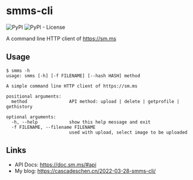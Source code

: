 # smms-cli

![PyPI](https://img.shields.io/pypi/v/smms-cascades)
![PyPI - License](https://img.shields.io/pypi/l/smms-cascades)

A command line HTTP client of <https://sm.ms>

## Usage

```python=
$ smms -h
usage: smms [-h] [-f FILENAME] [--hash HASH] method

A simple command line HTTP client of https://sm.ms

positional arguments:
  method                API method: upload | delete | getprofile | gethistory

optional arguments:
  -h, --help            show this help message and exit
  -f FILENAME, --filename FILENAME
                        used with upload, select image to be uploaded
```

## Links

* API Docs: <https://doc.sm.ms/#api>
* My blog: <https://cascadeschen.cn/2022-03-28-smms-cli/>
